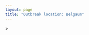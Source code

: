 ```yaml
---
layout: page
title: "Outbreak location: Belgaum"
---
```

<div id="mapid">
<script src="https://buda-magenta.github.io/hazard_map/load_map.js"></script>
><script>
var marker_outbreak = L.marker([15.857267, 74.506934],{"autoPan": true}).addTo(map); marker_outbreak.bindTooltip("Belgaum").openTooltip();

var circle_1 = L.circle([16.850253, 74.594888], {"pane": "markerPane", "color": "red", "fill": true, "fillOpacity": 0.2, "fillRule": "evenodd", "lineCap": "round", "lineJoin": "round", "opacity": 1.0, "radius": 132775, "stroke": true, "weight": 3}).addTo(map);
circle_1.bindTooltip("Sangli<br>rank: 1<br>hazard index: 0.132776")
circle_1.bindPopup('<a href="https://buda-magenta.github.io/hazard_map/Sangli">Sangli</a>')

var circle_2 = L.circle([15.351838, 75.137985], {"pane": "markerPane", "color": "red", "fill": true, "fillOpacity": 0.2, "fillRule": "evenodd", "lineCap": "round", "lineJoin": "round", "opacity": 1.0, "radius": 85381, "stroke": true, "weight": 3}).addTo(map);
circle_2.bindTooltip("Hubli<br>rank: 2<br>hazard index: 0.085382")
circle_2.bindPopup('<a href="https://buda-magenta.github.io/hazard_map/Hubli">Hubli</a>')

var circle_3 = L.circle([12.979120, 77.591300], {"pane": "markerPane", "color": "red", "fill": true, "fillOpacity": 0.2, "fillRule": "evenodd", "lineCap": "round", "lineJoin": "round", "opacity": 1.0, "radius": 38762, "stroke": true, "weight": 3}).addTo(map);
circle_3.bindTooltip("Bangalore<br>rank: 3<br>hazard index: 0.038763")
circle_3.bindPopup('<a href="https://buda-magenta.github.io/hazard_map/Bangalore">Bangalore</a>')

var circle_4 = L.circle([16.702841, 74.240533], {"pane": "markerPane", "color": "red", "fill": true, "fillOpacity": 0.2, "fillRule": "evenodd", "lineCap": "round", "lineJoin": "round", "opacity": 1.0, "radius": 34696, "stroke": true, "weight": 3}).addTo(map);
circle_4.bindTooltip("Kolhapur<br>rank: 4<br>hazard index: 0.034696")
circle_4.bindPopup('<a href="https://buda-magenta.github.io/hazard_map/Kolhapur">Kolhapur</a>')

var circle_5 = L.circle([15.398403, 73.812918], {"pane": "markerPane", "color": "red", "fill": true, "fillOpacity": 0.2, "fillRule": "evenodd", "lineCap": "round", "lineJoin": "round", "opacity": 1.0, "radius": 34463, "stroke": true, "weight": 3}).addTo(map);
circle_5.bindTooltip("Vasco Da Gama<br>rank: 5<br>hazard index: 0.034464")
circle_5.bindPopup('<a href="https://buda-magenta.github.io/hazard_map/Vasco_Da_Gama">Vasco Da Gama</a>')

var circle_6 = L.circle([16.695935, 74.455575], {"pane": "markerPane", "color": "red", "fill": true, "fillOpacity": 0.2, "fillRule": "evenodd", "lineCap": "round", "lineJoin": "round", "opacity": 1.0, "radius": 13402, "stroke": true, "weight": 3}).addTo(map);
circle_6.bindTooltip("Ichalkaranji<br>rank: 6<br>hazard index: 0.013403")
circle_6.bindPopup('<a href="https://buda-magenta.github.io/hazard_map/Ichalkaranji">Ichalkaranji</a>')

var circle_7 = L.circle([17.849907, 75.276320], {"pane": "markerPane", "color": "red", "fill": true, "fillOpacity": 0.2, "fillRule": "evenodd", "lineCap": "round", "lineJoin": "round", "opacity": 1.0, "radius": 5855, "stroke": true, "weight": 3}).addTo(map);
circle_7.bindTooltip("Solapur<br>rank: 7<br>hazard index: 0.005856")
circle_7.bindPopup('<a href="https://buda-magenta.github.io/hazard_map/Solapur">Solapur</a>')

var circle_8 = L.circle([19.075990, 72.877393], {"pane": "markerPane", "color": "red", "fill": true, "fillOpacity": 0.2, "fillRule": "evenodd", "lineCap": "round", "lineJoin": "round", "opacity": 1.0, "radius": 4765, "stroke": true, "weight": 3}).addTo(map);
circle_8.bindTooltip("Mumbai<br>rank: 8<br>hazard index: 0.004765")
circle_8.bindPopup('<a href="https://buda-magenta.github.io/hazard_map/Mumbai">Mumbai</a>')

var circle_9 = L.circle([15.426365, 75.630079], {"pane": "markerPane", "color": "red", "fill": true, "fillOpacity": 0.2, "fillRule": "evenodd", "lineCap": "round", "lineJoin": "round", "opacity": 1.0, "radius": 4696, "stroke": true, "weight": 3}).addTo(map);
circle_9.bindTooltip("Gadag<br>rank: 9<br>hazard index: 0.004696")
circle_9.bindPopup('<a href="https://buda-magenta.github.io/hazard_map/Gadag">Gadag</a>')

var circle_10 = L.circle([14.625888, 75.635724], {"pane": "markerPane", "color": "red", "fill": true, "fillOpacity": 0.2, "fillRule": "evenodd", "lineCap": "round", "lineJoin": "round", "opacity": 1.0, "radius": 3796, "stroke": true, "weight": 3}).addTo(map);
circle_10.bindTooltip("Ranibennur<br>rank: 10<br>hazard index: 0.003796")
circle_10.bindPopup('<a href="https://buda-magenta.github.io/hazard_map/Ranibennur">Ranibennur</a>')

var circle_11 = L.circle([14.466127, 75.920636], {"pane": "markerPane", "color": "red", "fill": true, "fillOpacity": 0.2, "fillRule": "evenodd", "lineCap": "round", "lineJoin": "round", "opacity": 1.0, "radius": 2668, "stroke": true, "weight": 3}).addTo(map);
circle_11.bindTooltip("Davanagere<br>rank: 11<br>hazard index: 0.002669")
circle_11.bindPopup('<a href="https://buda-magenta.github.io/hazard_map/Davanagere">Davanagere</a>')

var circle_12 = L.circle([12.305183, 76.655361], {"pane": "markerPane", "color": "red", "fill": true, "fillOpacity": 0.2, "fillRule": "evenodd", "lineCap": "round", "lineJoin": "round", "opacity": 1.0, "radius": 2343, "stroke": true, "weight": 3}).addTo(map);
circle_12.bindTooltip("Mysore<br>rank: 12<br>hazard index: 0.002344")
circle_12.bindPopup('<a href="https://buda-magenta.github.io/hazard_map/Mysore">Mysore</a>')

var circle_13 = L.circle([16.185317, 75.696792], {"pane": "markerPane", "color": "red", "fill": true, "fillOpacity": 0.2, "fillRule": "evenodd", "lineCap": "round", "lineJoin": "round", "opacity": 1.0, "radius": 2192, "stroke": true, "weight": 3}).addTo(map);
circle_13.bindTooltip("Bagalkot<br>rank: 13<br>hazard index: 0.002192")
circle_13.bindPopup('<a href="https://buda-magenta.github.io/hazard_map/Bagalkot">Bagalkot</a>')

var circle_14 = L.circle([28.651718, 77.221939], {"pane": "markerPane", "color": "red", "fill": true, "fillOpacity": 0.2, "fillRule": "evenodd", "lineCap": "round", "lineJoin": "round", "opacity": 1.0, "radius": 1921, "stroke": true, "weight": 3}).addTo(map);
circle_14.bindTooltip("Delhi<br>rank: 14<br>hazard index: 0.001921")
circle_14.bindPopup('<a href="https://buda-magenta.github.io/hazard_map/Delhi">Delhi</a>')

var circle_15 = L.circle([17.636129, 74.298278], {"pane": "markerPane", "color": "red", "fill": true, "fillOpacity": 0.2, "fillRule": "evenodd", "lineCap": "round", "lineJoin": "round", "opacity": 1.0, "radius": 1767, "stroke": true, "weight": 3}).addTo(map);
circle_15.bindTooltip("Satara<br>rank: 15<br>hazard index: 0.001768")
circle_15.bindPopup('<a href="https://buda-magenta.github.io/hazard_map/Satara">Satara</a>')

var circle_16 = L.circle([15.143395, 76.919388], {"pane": "markerPane", "color": "red", "fill": true, "fillOpacity": 0.2, "fillRule": "evenodd", "lineCap": "round", "lineJoin": "round", "opacity": 1.0, "radius": 1462, "stroke": true, "weight": 3}).addTo(map);
circle_16.bindTooltip("Bellary<br>rank: 16<br>hazard index: 0.001462")
circle_16.bindPopup('<a href="https://buda-magenta.github.io/hazard_map/Bellary">Bellary</a>')

var circle_17 = L.circle([13.932609, 75.574978], {"pane": "markerPane", "color": "red", "fill": true, "fillOpacity": 0.2, "fillRule": "evenodd", "lineCap": "round", "lineJoin": "round", "opacity": 1.0, "radius": 1284, "stroke": true, "weight": 3}).addTo(map);
circle_17.bindTooltip("Shimoga<br>rank: 17<br>hazard index: 0.001284")
circle_17.bindPopup('<a href="https://buda-magenta.github.io/hazard_map/Shimoga">Shimoga</a>')

var circle_18 = L.circle([13.340077, 77.100621], {"pane": "markerPane", "color": "red", "fill": true, "fillOpacity": 0.2, "fillRule": "evenodd", "lineCap": "round", "lineJoin": "round", "opacity": 1.0, "radius": 1280, "stroke": true, "weight": 3}).addTo(map);
circle_18.bindTooltip("Tumkur<br>rank: 18<br>hazard index: 0.001281")
circle_18.bindPopup('<a href="https://buda-magenta.github.io/hazard_map/Tumkur">Tumkur</a>')

var circle_19 = L.circle([17.388786, 78.461065], {"pane": "markerPane", "color": "red", "fill": true, "fillOpacity": 0.2, "fillRule": "evenodd", "lineCap": "round", "lineJoin": "round", "opacity": 1.0, "radius": 1049, "stroke": true, "weight": 3}).addTo(map);
circle_19.bindTooltip("Hyderabad<br>rank: 19<br>hazard index: 0.001050")
circle_19.bindPopup('<a href="https://buda-magenta.github.io/hazard_map/Hyderabad">Hyderabad</a>')

var circle_20 = L.circle([18.521428, 73.854454], {"pane": "markerPane", "color": "red", "fill": true, "fillOpacity": 0.2, "fillRule": "evenodd", "lineCap": "round", "lineJoin": "round", "opacity": 1.0, "radius": 901, "stroke": true, "weight": 3}).addTo(map);
circle_20.bindTooltip("Pune<br>rank: 20<br>hazard index: 0.000901")
circle_20.bindPopup('<a href="https://buda-magenta.github.io/hazard_map/Pune">Pune</a>')

var circle_21 = L.circle([20.843512, 75.525927], {"pane": "markerPane", "color": "red", "fill": true, "fillOpacity": 0.2, "fillRule": "evenodd", "lineCap": "round", "lineJoin": "round", "opacity": 1.0, "radius": 873, "stroke": true, "weight": 3}).addTo(map);
circle_21.bindTooltip("Jalgaon<br>rank: 21<br>hazard index: 0.000873")
circle_21.bindPopup('<a href="https://buda-magenta.github.io/hazard_map/Jalgaon">Jalgaon</a>')

var circle_22 = L.circle([20.761862, 77.192172], {"pane": "markerPane", "color": "red", "fill": true, "fillOpacity": 0.2, "fillRule": "evenodd", "lineCap": "round", "lineJoin": "round", "opacity": 1.0, "radius": 819, "stroke": true, "weight": 3}).addTo(map);
circle_22.bindTooltip("Akola<br>rank: 22<br>hazard index: 0.000819")
circle_22.bindPopup('<a href="https://buda-magenta.github.io/hazard_map/Akola">Akola</a>')

var circle_23 = L.circle([13.083694, 80.270186], {"pane": "markerPane", "color": "red", "fill": true, "fillOpacity": 0.2, "fillRule": "evenodd", "lineCap": "round", "lineJoin": "round", "opacity": 1.0, "radius": 818, "stroke": true, "weight": 3}).addTo(map);
circle_23.bindTooltip("Chennai<br>rank: 23<br>hazard index: 0.000818")
circle_23.bindPopup('<a href="https://buda-magenta.github.io/hazard_map/Chennai">Chennai</a>')

var circle_24 = L.circle([18.351469, 76.755121], {"pane": "markerPane", "color": "red", "fill": true, "fillOpacity": 0.2, "fillRule": "evenodd", "lineCap": "round", "lineJoin": "round", "opacity": 1.0, "radius": 797, "stroke": true, "weight": 3}).addTo(map);
circle_24.bindTooltip("Latur<br>rank: 24<br>hazard index: 0.000798")
circle_24.bindPopup('<a href="https://buda-magenta.github.io/hazard_map/Latur">Latur</a>')

var circle_25 = L.circle([15.266493, 76.387230], {"pane": "markerPane", "color": "red", "fill": true, "fillOpacity": 0.2, "fillRule": "evenodd", "lineCap": "round", "lineJoin": "round", "opacity": 1.0, "radius": 729, "stroke": true, "weight": 3}).addTo(map);
circle_25.bindTooltip("Hospet<br>rank: 25<br>hazard index: 0.000730")
circle_25.bindPopup('<a href="https://buda-magenta.github.io/hazard_map/Hospet">Hospet</a>')

var circle_26 = L.circle([12.869810, 74.843008], {"pane": "markerPane", "color": "red", "fill": true, "fillOpacity": 0.2, "fillRule": "evenodd", "lineCap": "round", "lineJoin": "round", "opacity": 1.0, "radius": 659, "stroke": true, "weight": 3}).addTo(map);
circle_26.bindTooltip("Mangalore<br>rank: 26<br>hazard index: 0.000659")
circle_26.bindPopup('<a href="https://buda-magenta.github.io/hazard_map/Mangalore">Mangalore</a>')

var circle_27 = L.circle([11.664300, 78.146000], {"pane": "markerPane", "color": "red", "fill": true, "fillOpacity": 0.2, "fillRule": "evenodd", "lineCap": "round", "lineJoin": "round", "opacity": 1.0, "radius": 611, "stroke": true, "weight": 3}).addTo(map);
circle_27.bindTooltip("Salem<br>rank: 27<br>hazard index: 0.000611")
circle_27.bindPopup('<a href="https://buda-magenta.github.io/hazard_map/Salem">Salem</a>')

var circle_28 = L.circle([14.475294, 78.821686], {"pane": "markerPane", "color": "red", "fill": true, "fillOpacity": 0.2, "fillRule": "evenodd", "lineCap": "round", "lineJoin": "round", "opacity": 1.0, "radius": 518, "stroke": true, "weight": 3}).addTo(map);
circle_28.bindTooltip("Kadapa<br>rank: 28<br>hazard index: 0.000518")
circle_28.bindPopup('<a href="https://buda-magenta.github.io/hazard_map/Kadapa">Kadapa</a>')

var circle_29 = L.circle([18.182992, 75.743925], {"pane": "markerPane", "color": "red", "fill": true, "fillOpacity": 0.2, "fillRule": "evenodd", "lineCap": "round", "lineJoin": "round", "opacity": 1.0, "radius": 516, "stroke": true, "weight": 3}).addTo(map);
circle_29.bindTooltip("Barshi<br>rank: 29<br>hazard index: 0.000517")
circle_29.bindPopup('<a href="https://buda-magenta.github.io/hazard_map/Barshi">Barshi</a>')

var circle_30 = L.circle([12.955100, 78.269900], {"pane": "markerPane", "color": "red", "fill": true, "fillOpacity": 0.2, "fillRule": "evenodd", "lineCap": "round", "lineJoin": "round", "opacity": 1.0, "radius": 492, "stroke": true, "weight": 3}).addTo(map);
circle_30.bindTooltip("Robertson Pet<br>rank: 30<br>hazard index: 0.000493")
circle_30.bindPopup('<a href="https://buda-magenta.github.io/hazard_map/Robertson_Pet">Robertson Pet</a>')

var circle_31 = L.circle([13.631637, 79.423171], {"pane": "markerPane", "color": "red", "fill": true, "fillOpacity": 0.2, "fillRule": "evenodd", "lineCap": "round", "lineJoin": "round", "opacity": 1.0, "radius": 435, "stroke": true, "weight": 3}).addTo(map);
circle_31.bindTooltip("Tirupati<br>rank: 31<br>hazard index: 0.000435")
circle_31.bindPopup('<a href="https://buda-magenta.github.io/hazard_map/Tirupati">Tirupati</a>')

var circle_32 = L.circle([21.149813, 79.082056], {"pane": "markerPane", "color": "red", "fill": true, "fillOpacity": 0.2, "fillRule": "evenodd", "lineCap": "round", "lineJoin": "round", "opacity": 1.0, "radius": 428, "stroke": true, "weight": 3}).addTo(map);
circle_32.bindTooltip("Nagpur<br>rank: 32<br>hazard index: 0.000428")
circle_32.bindPopup('<a href="https://buda-magenta.github.io/hazard_map/Nagpur">Nagpur</a>')

var circle_33 = L.circle([18.793568, 80.815939], {"pane": "markerPane", "color": "red", "fill": true, "fillOpacity": 0.2, "fillRule": "evenodd", "lineCap": "round", "lineJoin": "round", "opacity": 1.0, "radius": 395, "stroke": true, "weight": 3}).addTo(map);
circle_33.bindTooltip("Bijapur<br>rank: 33<br>hazard index: 0.000395")
circle_33.bindPopup('<a href="https://buda-magenta.github.io/hazard_map/Bijapur">Bijapur</a>')

var circle_34 = L.circle([22.541418, 88.357691], {"pane": "markerPane", "color": "red", "fill": true, "fillOpacity": 0.2, "fillRule": "evenodd", "lineCap": "round", "lineJoin": "round", "opacity": 1.0, "radius": 392, "stroke": true, "weight": 3}).addTo(map);
circle_34.bindTooltip("Kolkata<br>rank: 34<br>hazard index: 0.000393")
circle_34.bindPopup('<a href="https://buda-magenta.github.io/hazard_map/Kolkata">Kolkata</a>')

var circle_35 = L.circle([19.194329, 72.970178], {"pane": "markerPane", "color": "red", "fill": true, "fillOpacity": 0.2, "fillRule": "evenodd", "lineCap": "round", "lineJoin": "round", "opacity": 1.0, "radius": 372, "stroke": true, "weight": 3}).addTo(map);
circle_35.bindTooltip("Thane<br>rank: 35<br>hazard index: 0.000372")
circle_35.bindPopup('<a href="https://buda-magenta.github.io/hazard_map/Thane">Thane</a>')

var circle_36 = L.circle([23.021624, 72.579707], {"pane": "markerPane", "color": "red", "fill": true, "fillOpacity": 0.2, "fillRule": "evenodd", "lineCap": "round", "lineJoin": "round", "opacity": 1.0, "radius": 337, "stroke": true, "weight": 3}).addTo(map);
circle_36.bindTooltip("Ahmedabad<br>rank: 36<br>hazard index: 0.000337")
circle_36.bindPopup('<a href="https://buda-magenta.github.io/hazard_map/Ahmedabad">Ahmedabad</a>')

var circle_37 = L.circle([12.732884, 77.830948], {"pane": "markerPane", "color": "red", "fill": true, "fillOpacity": 0.2, "fillRule": "evenodd", "lineCap": "round", "lineJoin": "round", "opacity": 1.0, "radius": 330, "stroke": true, "weight": 3}).addTo(map);
circle_37.bindTooltip("Hosur<br>rank: 37<br>hazard index: 0.000331")
circle_37.bindPopup('<a href="https://buda-magenta.github.io/hazard_map/Hosur">Hosur</a>')

var circle_38 = L.circle([15.431506, 76.532774], {"pane": "markerPane", "color": "red", "fill": true, "fillOpacity": 0.2, "fillRule": "evenodd", "lineCap": "round", "lineJoin": "round", "opacity": 1.0, "radius": 314, "stroke": true, "weight": 3}).addTo(map);
circle_38.bindTooltip("Gangawati<br>rank: 38<br>hazard index: 0.000314")
circle_38.bindPopup('<a href="https://buda-magenta.github.io/hazard_map/Gangawati">Gangawati</a>')

var circle_39 = L.circle([12.523889, 76.896196], {"pane": "markerPane", "color": "red", "fill": true, "fillOpacity": 0.2, "fillRule": "evenodd", "lineCap": "round", "lineJoin": "round", "opacity": 1.0, "radius": 310, "stroke": true, "weight": 3}).addTo(map);
circle_39.bindTooltip("Mandya<br>rank: 39<br>hazard index: 0.000311")
circle_39.bindPopup('<a href="https://buda-magenta.github.io/hazard_map/Mandya">Mandya</a>')

var circle_40 = L.circle([17.166667, 77.083333], {"pane": "markerPane", "color": "red", "fill": true, "fillOpacity": 0.2, "fillRule": "evenodd", "lineCap": "round", "lineJoin": "round", "opacity": 1.0, "radius": 287, "stroke": true, "weight": 3}).addTo(map);
circle_40.bindTooltip("Gulbarga<br>rank: 40<br>hazard index: 0.000287")
circle_40.bindPopup('<a href="https://buda-magenta.github.io/hazard_map/Gulbarga">Gulbarga</a>')

var circle_41 = L.circle([11.258608, 75.778874], {"pane": "markerPane", "color": "red", "fill": true, "fillOpacity": 0.2, "fillRule": "evenodd", "lineCap": "round", "lineJoin": "round", "opacity": 1.0, "radius": 264, "stroke": true, "weight": 3}).addTo(map);
circle_41.bindTooltip("Kozhikode<br>rank: 41<br>hazard index: 0.000264")
circle_41.bindPopup('<a href="https://buda-magenta.github.io/hazard_map/Kozhikode">Kozhikode</a>')

var circle_42 = L.circle([13.137000, 78.133961], {"pane": "markerPane", "color": "red", "fill": true, "fillOpacity": 0.2, "fillRule": "evenodd", "lineCap": "round", "lineJoin": "round", "opacity": 1.0, "radius": 254, "stroke": true, "weight": 3}).addTo(map);
circle_42.bindTooltip("Kolar<br>rank: 42<br>hazard index: 0.000254")
circle_42.bindPopup('<a href="https://buda-magenta.github.io/hazard_map/Kolar">Kolar</a>')

var circle_43 = L.circle([18.169844, 76.117963], {"pane": "markerPane", "color": "red", "fill": true, "fillOpacity": 0.2, "fillRule": "evenodd", "lineCap": "round", "lineJoin": "round", "opacity": 1.0, "radius": 233, "stroke": true, "weight": 3}).addTo(map);
circle_43.bindTooltip("Osmanabad<br>rank: 43<br>hazard index: 0.000234")
circle_43.bindPopup('<a href="https://buda-magenta.github.io/hazard_map/Osmanabad">Osmanabad</a>')

var circle_44 = L.circle([13.007082, 76.099270], {"pane": "markerPane", "color": "red", "fill": true, "fillOpacity": 0.2, "fillRule": "evenodd", "lineCap": "round", "lineJoin": "round", "opacity": 1.0, "radius": 227, "stroke": true, "weight": 3}).addTo(map);
circle_44.bindTooltip("Hassan<br>rank: 44<br>hazard index: 0.000227")
circle_44.bindPopup('<a href="https://buda-magenta.github.io/hazard_map/Hassan">Hassan</a>')

var circle_45 = L.circle([11.001812, 76.962843], {"pane": "markerPane", "color": "red", "fill": true, "fillOpacity": 0.2, "fillRule": "evenodd", "lineCap": "round", "lineJoin": "round", "opacity": 1.0, "radius": 213, "stroke": true, "weight": 3}).addTo(map);
circle_45.bindTooltip("Coimbatore<br>rank: 45<br>hazard index: 0.000214")
circle_45.bindPopup('<a href="https://buda-magenta.github.io/hazard_map/Coimbatore">Coimbatore</a>')

var circle_46 = L.circle([15.119651, 77.455290], {"pane": "markerPane", "color": "red", "fill": true, "fillOpacity": 0.2, "fillRule": "evenodd", "lineCap": "round", "lineJoin": "round", "opacity": 1.0, "radius": 210, "stroke": true, "weight": 3}).addTo(map);
circle_46.bindTooltip("Guntakal<br>rank: 46<br>hazard index: 0.000210")
circle_46.bindPopup('<a href="https://buda-magenta.github.io/hazard_map/Guntakal">Guntakal</a>')

var circle_47 = L.circle([25.531031, 78.652689], {"pane": "markerPane", "color": "red", "fill": true, "fillOpacity": 0.2, "fillRule": "evenodd", "lineCap": "round", "lineJoin": "round", "opacity": 1.0, "radius": 201, "stroke": true, "weight": 3}).addTo(map);
circle_47.bindTooltip("Jhansi<br>rank: 47<br>hazard index: 0.000201")
circle_47.bindPopup('<a href="https://buda-magenta.github.io/hazard_map/Jhansi">Jhansi</a>')

var circle_48 = L.circle([10.525626, 76.213254], {"pane": "markerPane", "color": "red", "fill": true, "fillOpacity": 0.2, "fillRule": "evenodd", "lineCap": "round", "lineJoin": "round", "opacity": 1.0, "radius": 192, "stroke": true, "weight": 3}).addTo(map);
circle_48.bindTooltip("Thrissur<br>rank: 48<br>hazard index: 0.000193")
circle_48.bindPopup('<a href="https://buda-magenta.github.io/hazard_map/Thrissur">Thrissur</a>')

var circle_49 = L.circle([9.931308, 76.267414], {"pane": "markerPane", "color": "red", "fill": true, "fillOpacity": 0.2, "fillRule": "evenodd", "lineCap": "round", "lineJoin": "round", "opacity": 1.0, "radius": 181, "stroke": true, "weight": 3}).addTo(map);
circle_49.bindTooltip("Kochi<br>rank: 49<br>hazard index: 0.000182")
circle_49.bindPopup('<a href="https://buda-magenta.github.io/hazard_map/Kochi">Kochi</a>')

var circle_50 = L.circle([22.720362, 75.868200], {"pane": "markerPane", "color": "red", "fill": true, "fillOpacity": 0.2, "fillRule": "evenodd", "lineCap": "round", "lineJoin": "round", "opacity": 1.0, "radius": 174, "stroke": true, "weight": 3}).addTo(map);
circle_50.bindTooltip("Indore<br>rank: 50<br>hazard index: 0.000175")
circle_50.bindPopup('<a href="https://buda-magenta.github.io/hazard_map/Indore">Indore</a>')

var circle_51 = L.circle([16.508759, 80.618510], {"pane": "markerPane", "color": "red", "fill": true, "fillOpacity": 0.2, "fillRule": "evenodd", "lineCap": "round", "lineJoin": "round", "opacity": 1.0, "radius": 173, "stroke": true, "weight": 3}).addTo(map);
circle_51.bindTooltip("Vijayawada<br>rank: 51<br>hazard index: 0.000174")
circle_51.bindPopup('<a href="https://buda-magenta.github.io/hazard_map/Vijayawada">Vijayawada</a>')

var circle_52 = L.circle([17.723128, 83.301284], {"pane": "markerPane", "color": "red", "fill": true, "fillOpacity": 0.2, "fillRule": "evenodd", "lineCap": "round", "lineJoin": "round", "opacity": 1.0, "radius": 172, "stroke": true, "weight": 3}).addTo(map);
circle_52.bindTooltip("Visakhapatnam<br>rank: 52<br>hazard index: 0.000172")
circle_52.bindPopup('<a href="https://buda-magenta.github.io/hazard_map/Visakhapatnam">Visakhapatnam</a>')

var circle_53 = L.circle([14.654623, 77.556260], {"pane": "markerPane", "color": "red", "fill": true, "fillOpacity": 0.2, "fillRule": "evenodd", "lineCap": "round", "lineJoin": "round", "opacity": 1.0, "radius": 168, "stroke": true, "weight": 3}).addTo(map);
circle_53.bindTooltip("Anantapur<br>rank: 53<br>hazard index: 0.000168")
circle_53.bindPopup('<a href="https://buda-magenta.github.io/hazard_map/Anantapur">Anantapur</a>')

var circle_54 = L.circle([13.341917, 74.747323], {"pane": "markerPane", "color": "red", "fill": true, "fillOpacity": 0.2, "fillRule": "evenodd", "lineCap": "round", "lineJoin": "round", "opacity": 1.0, "radius": 168, "stroke": true, "weight": 3}).addTo(map);
circle_54.bindTooltip("Udupi<br>rank: 54<br>hazard index: 0.000168")
circle_54.bindPopup('<a href="https://buda-magenta.github.io/hazard_map/Udupi">Udupi</a>')

var circle_55 = L.circle([14.906956, 78.009707], {"pane": "markerPane", "color": "red", "fill": true, "fillOpacity": 0.2, "fillRule": "evenodd", "lineCap": "round", "lineJoin": "round", "opacity": 1.0, "radius": 164, "stroke": true, "weight": 3}).addTo(map);
circle_55.bindTooltip("Tadipatri<br>rank: 55<br>hazard index: 0.000164")
circle_55.bindPopup('<a href="https://buda-magenta.github.io/hazard_map/Tadipatri">Tadipatri</a>')

var circle_56 = L.circle([21.170200, 72.831100], {"pane": "markerPane", "color": "red", "fill": true, "fillOpacity": 0.2, "fillRule": "evenodd", "lineCap": "round", "lineJoin": "round", "opacity": 1.0, "radius": 163, "stroke": true, "weight": 3}).addTo(map);
circle_56.bindTooltip("Surat<br>rank: 56<br>hazard index: 0.000164")
circle_56.bindPopup('<a href="https://buda-magenta.github.io/hazard_map/Surat">Surat</a>')

var circle_57 = L.circle([20.266777, 85.843559], {"pane": "markerPane", "color": "red", "fill": true, "fillOpacity": 0.2, "fillRule": "evenodd", "lineCap": "round", "lineJoin": "round", "opacity": 1.0, "radius": 154, "stroke": true, "weight": 3}).addTo(map);
circle_57.bindTooltip("Bhubaneswar<br>rank: 57<br>hazard index: 0.000155")
circle_57.bindPopup('<a href="https://buda-magenta.github.io/hazard_map/Bhubaneswar">Bhubaneswar</a>')

var circle_58 = L.circle([8.576971, 77.050125], {"pane": "markerPane", "color": "red", "fill": true, "fillOpacity": 0.2, "fillRule": "evenodd", "lineCap": "round", "lineJoin": "round", "opacity": 1.0, "radius": 128, "stroke": true, "weight": 3}).addTo(map);
circle_58.bindTooltip("Thiruvananthapuram<br>rank: 58<br>hazard index: 0.000129")
circle_58.bindPopup('<a href="https://buda-magenta.github.io/hazard_map/Thiruvananthapuram">Thiruvananthapuram</a>')

var circle_59 = L.circle([14.226644, 76.400512], {"pane": "markerPane", "color": "red", "fill": true, "fillOpacity": 0.2, "fillRule": "evenodd", "lineCap": "round", "lineJoin": "round", "opacity": 1.0, "radius": 124, "stroke": true, "weight": 3}).addTo(map);
circle_59.bindTooltip("Chitradurga<br>rank: 59<br>hazard index: 0.000124")
circle_59.bindPopup('<a href="https://buda-magenta.github.io/hazard_map/Chitradurga">Chitradurga</a>')

var circle_60 = L.circle([13.826383, 77.493772], {"pane": "markerPane", "color": "red", "fill": true, "fillOpacity": 0.2, "fillRule": "evenodd", "lineCap": "round", "lineJoin": "round", "opacity": 1.0, "radius": 113, "stroke": true, "weight": 3}).addTo(map);
circle_60.bindTooltip("Hindupur<br>rank: 60<br>hazard index: 0.000114")
circle_60.bindPopup('<a href="https://buda-magenta.github.io/hazard_map/Hindupur">Hindupur</a>')

var circle_61 = L.circle([18.627929, 73.800983], {"pane": "markerPane", "color": "red", "fill": true, "fillOpacity": 0.2, "fillRule": "evenodd", "lineCap": "round", "lineJoin": "round", "opacity": 1.0, "radius": 105, "stroke": true, "weight": 3}).addTo(map);
circle_61.bindTooltip("Pimpri Chinchwad<br>rank: 61<br>hazard index: 0.000105")
circle_61.bindPopup('<a href="https://buda-magenta.github.io/hazard_map/Pimpri_Chinchwad">Pimpri Chinchwad</a>')

var circle_62 = L.circle([14.422347, 77.720069], {"pane": "markerPane", "color": "red", "fill": true, "fillOpacity": 0.2, "fillRule": "evenodd", "lineCap": "round", "lineJoin": "round", "opacity": 1.0, "radius": 100, "stroke": true, "weight": 3}).addTo(map);
circle_62.bindTooltip("Dharmavaram<br>rank: 62<br>hazard index: 0.000100")
circle_62.bindPopup('<a href="https://buda-magenta.github.io/hazard_map/Dharmavaram">Dharmavaram</a>')

var circle_63 = L.circle([9.926115, 78.114098], {"pane": "markerPane", "color": "red", "fill": true, "fillOpacity": 0.2, "fillRule": "evenodd", "lineCap": "round", "lineJoin": "round", "opacity": 1.0, "radius": 99, "stroke": true, "weight": 3}).addTo(map);
circle_63.bindTooltip("Madurai<br>rank: 63<br>hazard index: 0.000100")
circle_63.bindPopup('<a href="https://buda-magenta.github.io/hazard_map/Madurai">Madurai</a>')

var circle_64 = L.circle([20.166670, 79.172114], {"pane": "markerPane", "color": "red", "fill": true, "fillOpacity": 0.2, "fillRule": "evenodd", "lineCap": "round", "lineJoin": "round", "opacity": 1.0, "radius": 97, "stroke": true, "weight": 3}).addTo(map);
circle_64.bindTooltip("Bhadravati<br>rank: 64<br>hazard index: 0.000098")
circle_64.bindPopup('<a href="https://buda-magenta.github.io/hazard_map/Bhadravati">Bhadravati</a>')

var circle_65 = L.circle([11.369204, 77.676627], {"pane": "markerPane", "color": "red", "fill": true, "fillOpacity": 0.2, "fillRule": "evenodd", "lineCap": "round", "lineJoin": "round", "opacity": 1.0, "radius": 96, "stroke": true, "weight": 3}).addTo(map);
circle_65.bindTooltip("Erode<br>rank: 65<br>hazard index: 0.000096")
circle_65.bindPopup('<a href="https://buda-magenta.github.io/hazard_map/Erode">Erode</a>')

var circle_66 = L.circle([26.838100, 80.934600], {"pane": "markerPane", "color": "red", "fill": true, "fillOpacity": 0.2, "fillRule": "evenodd", "lineCap": "round", "lineJoin": "round", "opacity": 1.0, "radius": 93, "stroke": true, "weight": 3}).addTo(map);
circle_66.bindTooltip("Lucknow<br>rank: 66<br>hazard index: 0.000093")
circle_66.bindPopup('<a href="https://buda-magenta.github.io/hazard_map/Lucknow">Lucknow</a>')

var circle_67 = L.circle([26.915458, 75.818982], {"pane": "markerPane", "color": "red", "fill": true, "fillOpacity": 0.2, "fillRule": "evenodd", "lineCap": "round", "lineJoin": "round", "opacity": 1.0, "radius": 90, "stroke": true, "weight": 3}).addTo(map);
circle_67.bindTooltip("Jaipur<br>rank: 67<br>hazard index: 0.000090")
circle_67.bindPopup('<a href="https://buda-magenta.github.io/hazard_map/Jaipur">Jaipur</a>')

var circle_68 = L.circle([13.160105, 79.155551], {"pane": "markerPane", "color": "red", "fill": true, "fillOpacity": 0.2, "fillRule": "evenodd", "lineCap": "round", "lineJoin": "round", "opacity": 1.0, "radius": 86, "stroke": true, "weight": 3}).addTo(map);
circle_68.bindTooltip("Chittoor<br>rank: 68<br>hazard index: 0.000086")
circle_68.bindPopup('<a href="https://buda-magenta.github.io/hazard_map/Chittoor">Chittoor</a>')

var circle_69 = L.circle([26.180598, 91.753943], {"pane": "markerPane", "color": "red", "fill": true, "fillOpacity": 0.2, "fillRule": "evenodd", "lineCap": "round", "lineJoin": "round", "opacity": 1.0, "radius": 82, "stroke": true, "weight": 3}).addTo(map);
circle_69.bindTooltip("Guwahati<br>rank: 69<br>hazard index: 0.000082")
circle_69.bindPopup('<a href="https://buda-magenta.github.io/hazard_map/Guwahati">Guwahati</a>')

var circle_70 = L.circle([25.609324, 85.123525], {"pane": "markerPane", "color": "red", "fill": true, "fillOpacity": 0.2, "fillRule": "evenodd", "lineCap": "round", "lineJoin": "round", "opacity": 1.0, "radius": 82, "stroke": true, "weight": 3}).addTo(map);
circle_70.bindTooltip("Patna<br>rank: 70<br>hazard index: 0.000082")
circle_70.bindPopup('<a href="https://buda-magenta.github.io/hazard_map/Patna">Patna</a>')

var circle_71 = L.circle([12.794811, 79.000641], {"pane": "markerPane", "color": "red", "fill": true, "fillOpacity": 0.2, "fillRule": "evenodd", "lineCap": "round", "lineJoin": "round", "opacity": 1.0, "radius": 79, "stroke": true, "weight": 3}).addTo(map);
circle_71.bindTooltip("Vellore<br>rank: 71<br>hazard index: 0.000079")
circle_71.bindPopup('<a href="https://buda-magenta.github.io/hazard_map/Vellore">Vellore</a>')

var circle_72 = L.circle([17.980609, 79.598212], {"pane": "markerPane", "color": "red", "fill": true, "fillOpacity": 0.2, "fillRule": "evenodd", "lineCap": "round", "lineJoin": "round", "opacity": 1.0, "radius": 73, "stroke": true, "weight": 3}).addTo(map);
circle_72.bindTooltip("Warangal<br>rank: 72<br>hazard index: 0.000074")
circle_72.bindPopup('<a href="https://buda-magenta.github.io/hazard_map/Warangal">Warangal</a>')

var circle_73 = L.circle([13.573260, 78.479146], {"pane": "markerPane", "color": "red", "fill": true, "fillOpacity": 0.2, "fillRule": "evenodd", "lineCap": "round", "lineJoin": "round", "opacity": 1.0, "radius": 72, "stroke": true, "weight": 3}).addTo(map);
circle_73.bindTooltip("Madanapalle<br>rank: 73<br>hazard index: 0.000072")
circle_73.bindPopup('<a href="https://buda-magenta.github.io/hazard_map/Madanapalle">Madanapalle</a>')

var circle_74 = L.circle([20.993276, 75.839983], {"pane": "markerPane", "color": "red", "fill": true, "fillOpacity": 0.2, "fillRule": "evenodd", "lineCap": "round", "lineJoin": "round", "opacity": 1.0, "radius": 68, "stroke": true, "weight": 3}).addTo(map);
circle_74.bindTooltip("Bhusawal<br>rank: 74<br>hazard index: 0.000068")
circle_74.bindPopup('<a href="https://buda-magenta.github.io/hazard_map/Bhusawal">Bhusawal</a>')

var circle_75 = L.circle([12.792907, 78.699917], {"pane": "markerPane", "color": "red", "fill": true, "fillOpacity": 0.2, "fillRule": "evenodd", "lineCap": "round", "lineJoin": "round", "opacity": 1.0, "radius": 66, "stroke": true, "weight": 3}).addTo(map);
circle_75.bindTooltip("Ambur<br>rank: 75<br>hazard index: 0.000066")
circle_75.bindPopup('<a href="https://buda-magenta.github.io/hazard_map/Ambur">Ambur</a>')

var circle_76 = L.circle([20.011247, 73.790236], {"pane": "markerPane", "color": "red", "fill": true, "fillOpacity": 0.2, "fillRule": "evenodd", "lineCap": "round", "lineJoin": "round", "opacity": 1.0, "radius": 65, "stroke": true, "weight": 3}).addTo(map);
circle_76.bindTooltip("Nashik<br>rank: 76<br>hazard index: 0.000066")
circle_76.bindPopup('<a href="https://buda-magenta.github.io/hazard_map/Nashik">Nashik</a>')

var circle_77 = L.circle([21.365999, 74.284004], {"pane": "markerPane", "color": "red", "fill": true, "fillOpacity": 0.2, "fillRule": "evenodd", "lineCap": "round", "lineJoin": "round", "opacity": 1.0, "radius": 65, "stroke": true, "weight": 3}).addTo(map);
circle_77.bindTooltip("Nandurbar<br>rank: 77<br>hazard index: 0.000065")
circle_77.bindPopup('<a href="https://buda-magenta.github.io/hazard_map/Nandurbar">Nandurbar</a>')

var circle_78 = L.circle([23.370035, 85.325013], {"pane": "markerPane", "color": "red", "fill": true, "fillOpacity": 0.2, "fillRule": "evenodd", "lineCap": "round", "lineJoin": "round", "opacity": 1.0, "radius": 61, "stroke": true, "weight": 3}).addTo(map);
circle_78.bindTooltip("Ranchi<br>rank: 78<br>hazard index: 0.000062")
circle_78.bindPopup('<a href="https://buda-magenta.github.io/hazard_map/Ranchi">Ranchi</a>')

var circle_79 = L.circle([11.101781, 77.345192], {"pane": "markerPane", "color": "red", "fill": true, "fillOpacity": 0.2, "fillRule": "evenodd", "lineCap": "round", "lineJoin": "round", "opacity": 1.0, "radius": 61, "stroke": true, "weight": 3}).addTo(map);
circle_79.bindTooltip("Tiruppur<br>rank: 79<br>hazard index: 0.000061")
circle_79.bindPopup('<a href="https://buda-magenta.github.io/hazard_map/Tiruppur">Tiruppur</a>')

var circle_80 = L.circle([22.297314, 73.194257], {"pane": "markerPane", "color": "red", "fill": true, "fillOpacity": 0.2, "fillRule": "evenodd", "lineCap": "round", "lineJoin": "round", "opacity": 1.0, "radius": 61, "stroke": true, "weight": 3}).addTo(map);
circle_80.bindTooltip("Vadodara<br>rank: 80<br>hazard index: 0.000061")
circle_80.bindPopup('<a href="https://buda-magenta.github.io/hazard_map/Vadodara">Vadodara</a>')

var circle_81 = L.circle([23.258486, 77.401989], {"pane": "markerPane", "color": "red", "fill": true, "fillOpacity": 0.2, "fillRule": "evenodd", "lineCap": "round", "lineJoin": "round", "opacity": 1.0, "radius": 60, "stroke": true, "weight": 3}).addTo(map);
circle_81.bindTooltip("Bhopal<br>rank: 81<br>hazard index: 0.000061")
circle_81.bindPopup('<a href="https://buda-magenta.github.io/hazard_map/Bhopal">Bhopal</a>')

var circle_82 = L.circle([19.439885, 72.880383], {"pane": "markerPane", "color": "red", "fill": true, "fillOpacity": 0.2, "fillRule": "evenodd", "lineCap": "round", "lineJoin": "round", "opacity": 1.0, "radius": 57, "stroke": true, "weight": 3}).addTo(map);
circle_82.bindTooltip("Vasai<br>rank: 82<br>hazard index: 0.000057")
circle_82.bindPopup('<a href="https://buda-magenta.github.io/hazard_map/Vasai">Vasai</a>')

var circle_83 = L.circle([12.227213, 79.070156], {"pane": "markerPane", "color": "red", "fill": true, "fillOpacity": 0.2, "fillRule": "evenodd", "lineCap": "round", "lineJoin": "round", "opacity": 1.0, "radius": 55, "stroke": true, "weight": 3}).addTo(map);
circle_83.bindTooltip("Tiruvannamalai<br>rank: 83<br>hazard index: 0.000055")
circle_83.bindPopup('<a href="https://buda-magenta.github.io/hazard_map/Tiruvannamalai">Tiruvannamalai</a>')

var circle_84 = L.circle([16.291519, 80.454159], {"pane": "markerPane", "color": "red", "fill": true, "fillOpacity": 0.2, "fillRule": "evenodd", "lineCap": "round", "lineJoin": "round", "opacity": 1.0, "radius": 50, "stroke": true, "weight": 3}).addTo(map);
circle_84.bindTooltip("Guntur<br>rank: 84<br>hazard index: 0.000051")
circle_84.bindPopup('<a href="https://buda-magenta.github.io/hazard_map/Guntur">Guntur</a>')

var circle_85 = L.circle([19.169335, 77.311013], {"pane": "markerPane", "color": "red", "fill": true, "fillOpacity": 0.2, "fillRule": "evenodd", "lineCap": "round", "lineJoin": "round", "opacity": 1.0, "radius": 44, "stroke": true, "weight": 3}).addTo(map);
circle_85.bindTooltip("Nanded Waghala<br>rank: 85<br>hazard index: 0.000045")
circle_85.bindPopup('<a href="https://buda-magenta.github.io/hazard_map/Nanded_Waghala">Nanded Waghala</a>')

var circle_86 = L.circle([19.250000, 74.750000], {"pane": "markerPane", "color": "red", "fill": true, "fillOpacity": 0.2, "fillRule": "evenodd", "lineCap": "round", "lineJoin": "round", "opacity": 1.0, "radius": 42, "stroke": true, "weight": 3}).addTo(map);
circle_86.bindTooltip("Ahmadnagar<br>rank: 86<br>hazard index: 0.000043")
circle_86.bindPopup('<a href="https://buda-magenta.github.io/hazard_map/Ahmadnagar">Ahmadnagar</a>')

var circle_87 = L.circle([19.261944, 73.194760], {"pane": "markerPane", "color": "red", "fill": true, "fillOpacity": 0.2, "fillRule": "evenodd", "lineCap": "round", "lineJoin": "round", "opacity": 1.0, "radius": 42, "stroke": true, "weight": 3}).addTo(map);
circle_87.bindTooltip("Ulhas Nagar<br>rank: 87<br>hazard index: 0.000042")
circle_87.bindPopup('<a href="https://buda-magenta.github.io/hazard_map/Ulhas_Nagar">Ulhas Nagar</a>')

var circle_88 = L.circle([16.083333, 77.166667], {"pane": "markerPane", "color": "red", "fill": true, "fillOpacity": 0.2, "fillRule": "evenodd", "lineCap": "round", "lineJoin": "round", "opacity": 1.0, "radius": 41, "stroke": true, "weight": 3}).addTo(map);
circle_88.bindTooltip("Raichur<br>rank: 88<br>hazard index: 0.000042")
circle_88.bindPopup('<a href="https://buda-magenta.github.io/hazard_map/Raichur">Raichur</a>')

var circle_89 = L.circle([17.910400, 77.519900], {"pane": "markerPane", "color": "red", "fill": true, "fillOpacity": 0.2, "fillRule": "evenodd", "lineCap": "round", "lineJoin": "round", "opacity": 1.0, "radius": 40, "stroke": true, "weight": 3}).addTo(map);
circle_89.bindTooltip("Bidar<br>rank: 89<br>hazard index: 0.000040")
circle_89.bindPopup('<a href="https://buda-magenta.github.io/hazard_map/Bidar">Bidar</a>')

var circle_90 = L.circle([17.005045, 81.780473], {"pane": "markerPane", "color": "red", "fill": true, "fillOpacity": 0.2, "fillRule": "evenodd", "lineCap": "round", "lineJoin": "round", "opacity": 1.0, "radius": 38, "stroke": true, "weight": 3}).addTo(map);
circle_90.bindTooltip("Rajahmundry<br>rank: 90<br>hazard index: 0.000039")
circle_90.bindPopup('<a href="https://buda-magenta.github.io/hazard_map/Rajahmundry">Rajahmundry</a>')

var circle_91 = L.circle([27.175255, 78.009816], {"pane": "markerPane", "color": "red", "fill": true, "fillOpacity": 0.2, "fillRule": "evenodd", "lineCap": "round", "lineJoin": "round", "opacity": 1.0, "radius": 38, "stroke": true, "weight": 3}).addTo(map);
circle_91.bindTooltip("Agra<br>rank: 91<br>hazard index: 0.000038")
circle_91.bindPopup('<a href="https://buda-magenta.github.io/hazard_map/Agra">Agra</a>')

var circle_92 = L.circle([30.733442, 76.779714], {"pane": "markerPane", "color": "red", "fill": true, "fillOpacity": 0.2, "fillRule": "evenodd", "lineCap": "round", "lineJoin": "round", "opacity": 1.0, "radius": 37, "stroke": true, "weight": 3}).addTo(map);
circle_92.bindTooltip("Chandigarh<br>rank: 92<br>hazard index: 0.000037")
circle_92.bindPopup('<a href="https://buda-magenta.github.io/hazard_map/Chandigarh">Chandigarh</a>')

var circle_93 = L.circle([26.460914, 80.321759], {"pane": "markerPane", "color": "red", "fill": true, "fillOpacity": 0.2, "fillRule": "evenodd", "lineCap": "round", "lineJoin": "round", "opacity": 1.0, "radius": 36, "stroke": true, "weight": 3}).addTo(map);
circle_93.bindTooltip("Kanpur<br>rank: 93<br>hazard index: 0.000037")
circle_93.bindPopup('<a href="https://buda-magenta.github.io/hazard_map/Kanpur">Kanpur</a>')

var circle_94 = L.circle([10.804973, 78.687030], {"pane": "markerPane", "color": "red", "fill": true, "fillOpacity": 0.2, "fillRule": "evenodd", "lineCap": "round", "lineJoin": "round", "opacity": 1.0, "radius": 35, "stroke": true, "weight": 3}).addTo(map);
circle_94.bindTooltip("Tiruchirappalli<br>rank: 94<br>hazard index: 0.000036")
circle_94.bindPopup('<a href="https://buda-magenta.github.io/hazard_map/Tiruchirappalli">Tiruchirappalli</a>')

var circle_95 = L.circle([20.030976, 79.358139], {"pane": "markerPane", "color": "red", "fill": true, "fillOpacity": 0.2, "fillRule": "evenodd", "lineCap": "round", "lineJoin": "round", "opacity": 1.0, "radius": 34, "stroke": true, "weight": 3}).addTo(map);
circle_95.bindTooltip("Chandrapur<br>rank: 95<br>hazard index: 0.000035")
circle_95.bindPopup('<a href="https://buda-magenta.github.io/hazard_map/Chandrapur">Chandrapur</a>')

var circle_96 = L.circle([26.698885, 88.320030], {"pane": "markerPane", "color": "red", "fill": true, "fillOpacity": 0.2, "fillRule": "evenodd", "lineCap": "round", "lineJoin": "round", "opacity": 1.0, "radius": 34, "stroke": true, "weight": 3}).addTo(map);
circle_96.bindTooltip("Bagdogra<br>rank: 96<br>hazard index: 0.000034")
circle_96.bindPopup('<a href="https://buda-magenta.github.io/hazard_map/Bagdogra">Bagdogra</a>')

var circle_97 = L.circle([21.154541, 77.644296], {"pane": "markerPane", "color": "red", "fill": true, "fillOpacity": 0.2, "fillRule": "evenodd", "lineCap": "round", "lineJoin": "round", "opacity": 1.0, "radius": 31, "stroke": true, "weight": 3}).addTo(map);
circle_97.bindTooltip("Amravati<br>rank: 97<br>hazard index: 0.000032")
circle_97.bindPopup('<a href="https://buda-magenta.github.io/hazard_map/Amravati">Amravati</a>')

var circle_98 = L.circle([19.877263, 75.339024], {"pane": "markerPane", "color": "red", "fill": true, "fillOpacity": 0.2, "fillRule": "evenodd", "lineCap": "round", "lineJoin": "round", "opacity": 1.0, "radius": 31, "stroke": true, "weight": 3}).addTo(map);
circle_98.bindTooltip("Aurangabad<br>rank: 98<br>hazard index: 0.000031")
circle_98.bindPopup('<a href="https://buda-magenta.github.io/hazard_map/Aurangabad">Aurangabad</a>')

var circle_99 = L.circle([20.432402, 73.141172], {"pane": "markerPane", "color": "red", "fill": true, "fillOpacity": 0.2, "fillRule": "evenodd", "lineCap": "round", "lineJoin": "round", "opacity": 1.0, "radius": 29, "stroke": true, "weight": 3}).addTo(map);
circle_99.bindTooltip("Valsad<br>rank: 99<br>hazard index: 0.000030")
circle_99.bindPopup('<a href="https://buda-magenta.github.io/hazard_map/Valsad">Valsad</a>')

var circle_100 = L.circle([19.295200, 72.854400], {"pane": "markerPane", "color": "red", "fill": true, "fillOpacity": 0.2, "fillRule": "evenodd", "lineCap": "round", "lineJoin": "round", "opacity": 1.0, "radius": 28, "stroke": true, "weight": 3}).addTo(map);
circle_100.bindTooltip("Mira-Bhayandar<br>rank: 100<br>hazard index: 0.000029")
circle_100.bindPopup('<a href="https://buda-magenta.github.io/hazard_map/Mira-Bhayandar">Mira-Bhayandar</a>')
</script>
</div>